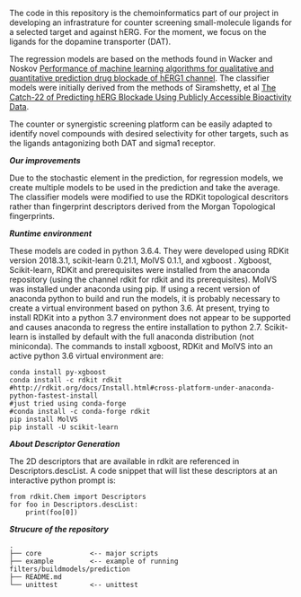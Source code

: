The code in this repository is the chemoinformatics part of our project in developing an infrastrature for counter screening small-molecule ligands for a selected target and against hERG. 
For the moment, we focus on the ligands for the dopamine transporter (DAT).  

The regression models are based on the methods found in Wacker and Noskov
[Performance of machine learning algorithms for qualitative and quantitative
prediction drug blockade of hERG1 channel](https://doi.org/10.1016/j.comtox.2017.05.001).
The classifier models were initially derived from the methods of
Siramshetty, et al [The Catch-22 of Predicting hERG Blockade Using Publicly Accessible Bioactivity Data](https://pubs.acs.org/doi/10.1021/acs.jcim.8b00150). 

The counter or synergistic screening platform can be easily adapted to identify novel compounds with desired selectivity for other targets, such as the ligands antagonizing both DAT and sigma1 receptor. 

***Our improvements***
 
Due to the stochastic element in the prediction, for regression models, we create multiple models to be used in the prediction and take the average. The classifier models were modified to use the RDKit topological
descritors rather than fingerprint descriptors derived from the Morgan Topological fingerprints.



***Runtime environment***

These models are coded in python 3.6.4.  They were developed using RDKit version
2018.3.1, scikit-learn 0.21.1, MolVS 0.1.1, and xgboost .  Xgboost,
Scikit-learn, RDKit and prerequisites were installed from the anaconda
repository (using the channel rdkit for rdkit and its prerequisites).  MolVS
was installed under anaconda using pip.  If using a recent version of anaconda
python to build and run the models, it is probably necessary to create a virtual
environment based on python 3.6.  At present, trying to install RDKit into a
python 3.7 environment does not appear to be supported and causes anaconda to
regress the entire installation to python 2.7.  Scikit-learn is installed by
default with the full anaconda distribution (not miniconda). The commands to
install xgboost, RDKit and MolVS into an active python 3.6 virtual environment
are:
```
conda install py-xgboost
conda install -c rdkit rdkit 
#http://rdkit.org/docs/Install.html#cross-platform-under-anaconda-python-fastest-install
#just tried using conda-forge
#conda install -c conda-forge rdkit
pip install MolVS
pip install -U scikit-learn
```

***About Descriptor Generation***

The 2D descriptors that are available in rdkit are referenced in Descriptors.descList.  A code snippet that will list
these descriptors at an interactive python prompt is:
```
from rdkit.Chem import Descriptors
for foo in Descriptors.descList:
    print(foo[0])
```

***Strucure of the repository***

    .
    ├── core            <-- major scripts 
    ├── example         <-- example of running filters/buildmodels/prediction
    ├── README.md
    └── unittest        <-- unittest
